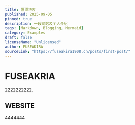 ```yaml
---
title: 置顶博客
published: 2025-09-05
pinned: true
description: 一段网站及个人介绍
tags: [Markdown, Blogging, Mermaid]
category: Examples
draft: false
licenseName: "Unlicensed"
author: FUSEAKIRA
sourceLink: "https://fuseakira1908.cn/posts/first-post/"
---
```

# FUSEAKRIA

2222222222.

## WEBSITE

4444444
